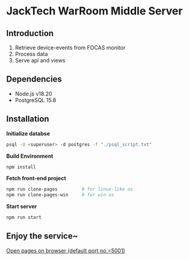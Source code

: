# JackTech WarRoom Middle Server
## Introduction
1. Retrieve device-events from FOCAS monitor
2. Process data
3. Serve api and views

## Dependencies
- Node.js v18.20
- PostgreSQL 15.8

## Installation
**Initialize databse**  
```sh
psql -U <superuser> -d postgres -f "./psql_script.txt"
```
**Build Environment**
```sh
npm install
```
**Fetch front-end project**
```sh  
npm run clone-pages         # for linux-like os
npm run clone-pages-win     # for win os
```
**Start server**
```sh
npm run start
```

## Enjoy the service~
[Open pages on browser (default port no.=5001)](http://localhost:5001)